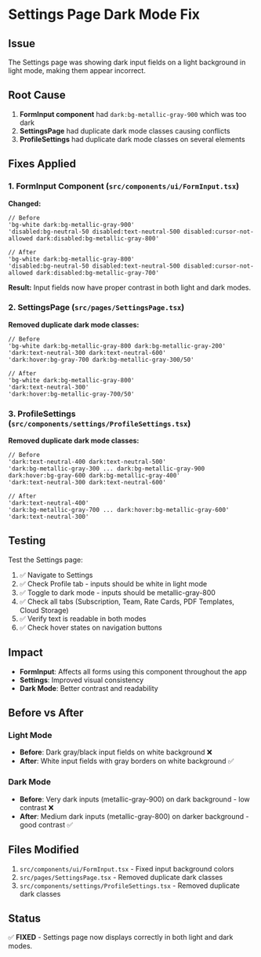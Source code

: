 # Settings Page Dark Mode Fix

## Issue
The Settings page was showing dark input fields on a light background in light mode, making them appear incorrect.

## Root Cause
1. **FormInput component** had `dark:bg-metallic-gray-900` which was too dark
2. **SettingsPage** had duplicate dark mode classes causing conflicts
3. **ProfileSettings** had duplicate dark mode classes on several elements

## Fixes Applied

### 1. FormInput Component (`src/components/ui/FormInput.tsx`)
**Changed:**
```tsx
// Before
'bg-white dark:bg-metallic-gray-900'
'disabled:bg-neutral-50 disabled:text-neutral-500 disabled:cursor-not-allowed dark:disabled:bg-metallic-gray-800'

// After
'bg-white dark:bg-metallic-gray-800'
'disabled:bg-neutral-50 disabled:text-neutral-500 disabled:cursor-not-allowed dark:disabled:bg-metallic-gray-700'
```

**Result:** Input fields now have proper contrast in both light and dark modes.

### 2. SettingsPage (`src/pages/SettingsPage.tsx`)
**Removed duplicate dark mode classes:**
```tsx
// Before
'bg-white dark:bg-metallic-gray-800 dark:bg-metallic-gray-200'
'dark:text-neutral-300 dark:text-neutral-600'
'dark:hover:bg-gray-700 dark:bg-metallic-gray-300/50'

// After
'bg-white dark:bg-metallic-gray-800'
'dark:text-neutral-300'
'dark:hover:bg-metallic-gray-700/50'
```

### 3. ProfileSettings (`src/components/settings/ProfileSettings.tsx`)
**Removed duplicate dark mode classes:**
```tsx
// Before
'dark:text-neutral-400 dark:text-neutral-500'
'dark:bg-metallic-gray-300 ... dark:bg-metallic-gray-900 dark:hover:bg-gray-600 dark:bg-metallic-gray-400'
'dark:text-neutral-300 dark:text-neutral-600'

// After
'dark:text-neutral-400'
'dark:bg-metallic-gray-700 ... dark:hover:bg-metallic-gray-600'
'dark:text-neutral-300'
```

## Testing

Test the Settings page:
1. ✅ Navigate to Settings
2. ✅ Check Profile tab - inputs should be white in light mode
3. ✅ Toggle to dark mode - inputs should be metallic-gray-800
4. ✅ Check all tabs (Subscription, Team, Rate Cards, PDF Templates, Cloud Storage)
5. ✅ Verify text is readable in both modes
6. ✅ Check hover states on navigation buttons

## Impact

- **FormInput**: Affects all forms using this component throughout the app
- **Settings**: Improved visual consistency
- **Dark Mode**: Better contrast and readability

## Before vs After

### Light Mode
- **Before**: Dark gray/black input fields on white background ❌
- **After**: White input fields with gray borders on white background ✅

### Dark Mode
- **Before**: Very dark inputs (metallic-gray-900) on dark background - low contrast ❌
- **After**: Medium dark inputs (metallic-gray-800) on darker background - good contrast ✅

## Files Modified

1. `src/components/ui/FormInput.tsx` - Fixed input background colors
2. `src/pages/SettingsPage.tsx` - Removed duplicate dark classes
3. `src/components/settings/ProfileSettings.tsx` - Removed duplicate dark classes

## Status

✅ **FIXED** - Settings page now displays correctly in both light and dark modes.
